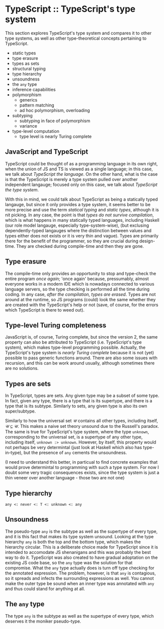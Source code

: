 # TypeScript :: TypeScript's type system

This section explores TypeScript's type system and compares it to other type systems, as well as other type-theoretical concepts pertaining to TypeScript.

- static types
- type erasure
- types as sets
- structural typing
- type hierarchy
- unsoundness
- the `any` type
- inference capabilities
- polymorphism
  - generics
  - pattern matching
  - ad hoc polymorphism, overloading
- subtyping
  - subtyping in face of polymorphism
  - variance
- type-level computation
  - type level is nearly Turing complete


## JavaScript and TypeScript
TypeScript could be thought of as a programming language in its own right, when the union of JS and TS is viewed as a single language; in this case, we talk about *TypeScript the language*. On the other hand, what is the case is that the TypeScript is merely a type system pulled over another independent langauge; focused only on this case, we talk about *TypeScript the type system*.

With this in mind, we could talk about TypeScript as being a statically typed langauge, but since it only provides a type system, it seems better to be more precise and use the term *statical typing* and *static types*, although it is nit picking. In any case, the point is that *types do not survive compilation*, which is what happens in many statically typed languages, including Haskell (our role model langauge, especially type-system-wise), (but exclusing dependently-typed langauges where the distinction between values and types either does not exists or it is very thin and vague). Types are primarily there for the benefit of the programmer, so they are crucial during design-time. They are checked during compile-time and then they are gone.

## Type erasure
The compile-time only provides an opportunity to stop and type-check the entire program *once again*; 'once again' because, pressumably, almost everyone works in a modern IDE which is nowadays connected to various language servers, so the type checking is performed all the time during coding. In any case, *after the compilation, types are erased*. Types are not around at the runtime, so JS programs (could) look the same whether they are created with the TypeScript's help or not (save, of course, for the errors which TypeScript is there to weed out).

## Type-level Turing completeness
JavaScript is, of course, Turing complete, but since the version 2, the same property can also be attributed to TypeScript (i.e. TypeScript's type system), which makes type-level programming possible. Actually, the TypeScript's type system is *nearly Turing complete* because it is not (yet) possible to pass generic functions around. There are also some issues with recursion, and this can be work around usually, although sometimes there are no solutions.

## Types are sets
In TypeScript, types are sets. Any given type may be a subset of some type. In fact, given any type, there is a type that is its supertype, and there is a type that is its subtype. Similarly to sets, any given type is also its own super/subtype.

Similarly to how the universal set 𝒰 contains all other types, including itself, 𝒰 ⊆ 𝒰. This makes a naive set theory unsound due to the Russell's paradox. The same is true for TypeScript's type system, where the type `unknown`, corresponding to the universal set, is a supertype of any other type, including itself, `unknown :> unknown`. However, by itself, this property would not perhaps be very determintal (just look at Haskell which also has type-in-type), but the presence of `any` cements the unsoundness.

(I need to understand this better, in particual to find concrete examples that would prove determintal to programming with such a type system. For now I doubt some very tragic consequences exists, since the type system is just a thin veneer over another language - those two are not one)

## Type hierarchy
`any <: never <: T <: unknown <: any`

## Unsoundness
The pseudo-type `any` is the subtype as well as the supertype of every type, and it is this fact that makes its type system unsound. Looking at the type hierarchy `any` is both the top and the bottom type, which makes the hierarchy circular. This is a deliberate choice made for TypeScript since it is intended to accomodate JS shenanigans and this was probably the best way to do it. TypeScript was also created to have gradual adoptation on the existing JS code base, so the `any` type was the solution for that compromise. What the `any` type actually does is turn off type checking for the annotated expression. The problem, however, is that `any` is contagious, so it spreads and infects the surrounding expressions as well. You cannot make the outer type be sound when an inner type was annotated with `any` and thus could stand for anything at all.

## The `any` type
The type `any` is the subtype as well as the supertype of every type, which deserves it the moniker pseudo-type.
